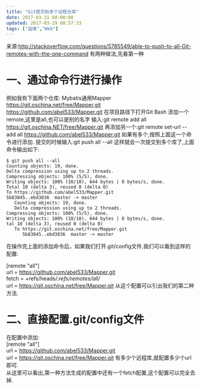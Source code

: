 ```yaml
---
title: "Git提交到多个远程仓库"
date: 2017-03-31 08:00:00
updated: 2017-03-29 08:57:33
tags: ["运维","Web"]
---
```

来源:http://stackoverflow.com/questions/5785549/able-to-push-to-all-Git-remotes-with-the-one-command
有两种做法,先看第一种
  
# 一、通过命令行进行操作
例如我有下面两个仓库:
Mybatis通用Mapper
https://git.oschina.net/free/Mapper.git
https://github.com/abel533/Mapper.git
在项目路径下打开Git Bash
添加一个remote,这里是all,也可以是别的名字
输入:git remote add all https://git.oschina.NET/free/Mapper.git
再添加另一个:git remote set-url --add all https://github.com/abel533/Mapper.git
如果有多个,按照上面这一个命令进行添加.
提交的时候输入:git push all --all
这样就会一次提交到多个库了,上面命令输出如下:
 
 ```shell
 $ git push all --all  
 Counting objects: 19, done.  
 Delta compression using up to 2 threads.  
 Compressing objects: 100% (5/5), done.  
 Writing objects: 100% (10/10), 644 bytes | 0 bytes/s, done.  
 Total 10 (delta 3), reused 0 (delta 0)  
 To https://github.com/abel533/Mapper.git  
 5b83845..ebd3836  master -> master  
    Counting objects: 19, done.  
    Delta compression using up to 2 threads.  
 Compressing objects: 100% (5/5), done.  
 Writing objects: 100% (10/10), 644 bytes | 0 bytes/s, done.  
tal 10 (delta 3), reused 0 (delta 0)  
    To https://git.oschina.net/free/Mapper.git  
       5b83845..ebd3836  master -> master
```

在操作完上面的添加命令后，如果我们打开.git/config文件,我们可以看到这样的配置:  
    
[remote "all"]  
    url = https://github.com/abel533/Mapper.git  
    fetch = +refs/heads/*:refs/remotes/all/*  
    url = https://git.oschina.net/free/Mapper.git
从这个配置可以引出我们的第二种方法.  

# 二、直接配置.git/config文件
在配置中添加:  
    [remote "all"]  
        url = https://github.com/abel533/Mapper.git  
        url = https://git.oschina.net/free/Mapper.git
有多少个远程库,就配置多少个url即可.  
从这里可以看出,第一种方法生成的配置中还有一个fetch配置,这个配置可以完全去掉.
